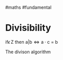 #maths #fundamental

# Divisibility
 $\text{if}\epsilon\,\text{Z then a} | \text{b} \iff \text{a} \cdot \text {c = b}$ 

The divison algorithm 